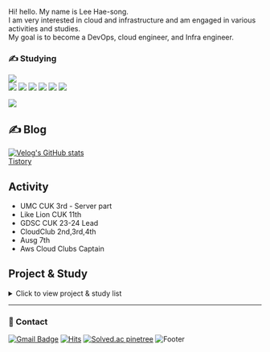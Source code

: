 Hi! hello. My name is Lee Hae-song.<br>
I am very interested in cloud and infrastructure and am engaged in various activities and studies.<br>
My goal is to become a DevOps, cloud engineer, and Infra engineer.

### ✍️ Studying



<img src="https://github-readme-stats.vercel.app/api/top-langs/?username=pinetree2&layout=compact"><br>
<img src="https://img.shields.io/badge/Python-3766AB?style=flat-square&logo=Python&logoColor=white"/> 
<img src="https://img.shields.io/badge/Aws-FFB71B?style=flat-square&logo=Amazon Aws&logoColor=white"/>
 <img src="https://img.shields.io/badge/Java-007396?style=flat-square&logo=Java&logoColor=white"/>
 <img src="https://img.shields.io/badge/Terraform-7B42BC?style=flat-square&logo=Terraform&logoColor=white"/>
 <img src="https://img.shields.io/badge/Docker-2496ED?style=flat-square&logo=Docker&logoColor=white"/>
 <img src="https://img.shields.io/badge/Kubernetes-326CE5?style=flat-square&logo=Kubernetes&logoColor=white"/>
 
 
![](./profile-3d-contrib/profile-green-animate.svg)




 ## ✍️ Blog
 [![Velog's GitHub stats](https://velog-readme-stats.vercel.app/api?name=pinetree2)](https://velog.io/@pinetree2)<br>
 [Tistory](https://pinetree0308.tistory.com/)

 
## Activity
- UMC CUK 3rd - Server part 
- Like Lion CUK 11th 
- GDSC CUK 23-24 Lead
- CloudClub 2nd,3rd,4th
- Ausg 7th
- Aws Cloud Clubs Captain



 ## Project & Study

 <details>
  <summary>Click to view project & study list</summary>

|프로젝트&스터디 제목 및 개요|개발 기간|참여인원 & 자신의 역할|기술스택|주요 개발 내용|비고|
|------|-----|-------|-----|------|---|
| 소켓 통신 프로젝트 | 2022-05-16~2022-06-14 | 5명, 백엔드 (DB관련 코드 작성) | Mysql, Java - 18 | 소켓통신을 기반으로 한 채팅프로그램 개발 | 교내 프로젝트 소켓통신 수업 (Java) (https://www.notion.so/Java-4da313064d544c208c76f190a6630a09?pvs=21)  |
| AWS & Terraform 스터디 + 아키텍처 설계 프로젝트 | 2022-9-01 ~ 2022-10-13 | 9명, 스터디원 | AWS, Terraform | AWS Case Study, 테라폼 강의 수강, AWS 서비스 아키텍처 설계 | [AWS & Terraform 스터디+ 프로젝트](https://www.notion.so/AWS-Terraform-6fdbf6b70a82437090ca69e5b2e10d9c?pvs=21)  |
| JpetStore 역공학  | 2022-11-24 ~ 2022-12-07 | 6명, 백엔드 ( 전체적인 동작 코드) | MyBatis, Java -11 | JpetStore 오픈소스 프로젝트 역공학 | [JpetStore역공학 (Java)](https://www.notion.so/JpetStore-Java-e28994cf3f994e9386d3bdd557c03aca?pvs=21)  |
| CI/CD 스터디 &프로젝트- 아재개그 슬랙봇 개발 | 2022-11-03 ~ 2022-12-29 | 6명, 스터디원  | Python, Docker, K8s, Github registry,Helm, ArgoCD | 간단한슬랙봇 개발후 CI/CD 배포 | [CI/CD 프로젝트](https://www.notion.so/CI-CD-22e06262f0614d298d2c3712e0c32fd0?pvs=21)  |
| CoDEV - 같이개발해요! 어플 개발 | 2023-01-06 ~ | 10명, 백엔드 | Spring Boot, Java - 11, MyBatis | 같이 개발할 사람을 찾는 용도의 어플 개발 | [CoDEV](https://www.notion.so/CoDEV-ec34ec35124e473eb97d2c018f787135?pvs=21)  |
| 클라우드 직무 부트캠프 (1) | 2022-01-08 ~ 2022-02-05 | 5명, 수강자 | aws,python flask, eks,k8s, openstack,Docker, | 클라우드 현직자에게 클라우드 직무관련 과제 제출 | [클라우드 직무 부트캠프 과제 수행(1)](https://www.notion.so/1-344621f3b4044936aafd109d0f3cdc43?pvs=21)  |
| 클라우드 직무 부트캠프 (2) | 2022-12-17~2023-01-21 | 8명, 수강자 | aws,eks,docker,k8s, efk stack,cloudwatch, slack, | 클라우드 현직자에게 클라우드 직무관련 과제 제출 | [클라우드 직무 부트캠프 과제 수행 (2)](https://www.notion.so/2-cc41cb1e55ba475dbf57f39c8eca597c?pvs=21)  |
| 쿠버네티스 인 액션 책 스터디 | 2023-01-18~2023-02-22 | 6명, 스터디원 | kubernetes | 방학기간동안 쿠버네티스 인 액션이라는 책을 주제로 스터디 진행함. 쿠버네티스에 관련된 여러 개념들을 배우며 예제와 간단한 실습을 통해 내용의 일부 익힘. | [쿠버네티스 인 액션 스터디](https://www.notion.so/8b71206555ce43f6a280af23781af30d?pvs=21)  |
| 공공기관의 민간 클라우드 도입 체계의 방향성 제언 | 2023-12-17~ 01-06 | 팀장, 클라우드 인프라 구축,발표자료 제작 | docker,kubernetes,aws | 공공부문의 민간 클라우드 도입에 대한 정부의 발표와 정책들에 대한 자료를 조사하고 그것을 바탕으로 클라우드 네이티브의 필요성과 중요성에 관해 탐구하였다. 본 프로젝트는 공공부문의 클라우드 도입현황과 클라우드 네이티브라는 필요성을 시사하였고, 중심 기술인 컨테이너 서비스 빌드와 배포방법을 실제로 도커와 쿠버네티스를 이용하여 구축하여 탐구를 실행하였다. | [동계 계절학기 캡스톤 - 공공기관의 민간 클라우드 도입 체계의 방향성 제언](https://www.notion.so/4f9828688e43459f8de5e3e13aa561d4?pvs=21)  |
| 90DaysOfDevOps 스터디 | 2023-03-09~ 04-30 | 8명, 스터디원 | devops 와 관한 기초적 과정과 개념을 배움 | Devops 와 관련된 깃헙 리소스를 통해 데브옵스란 무엇이며 어떠한 개념과 기술들이 주로 이루어져 있는지를 파악하며 흐름을 배움 | [90DaysOfDevOps](https://www.notion.so/90DaysOfDevOps-f6f86300de4b486799242a419785194d?pvs=21)  |
| 쿠버네티스 환경에서 대용량 스마트 물류관리 시뮬레이션 개발 - 한이음 | 2023-04-01~2023-11-30(진행중) | 6명,팀장, 백엔드, 클라우드 인프라  | python, aws eks, docker, kubernetes 등 | 이 프로젝트는 오픈소스 물류관리 소프트웨어인 "Warehouse Management System"을 활용하여 다양한 창고물류 입출력 시스템을 해상 물류 컨테이너 시스템에 효과적으로 적용하여 시뮬레이션하는 것을 목표로 한다. 이를 위해 "쿠버네티스" 환경에서 운영하여 대량의 시뮬레이션을 실시할 수 있으며, 이를 통해 빠르고 효율적으로 인프라를 관리하고 컨테이너 물류 시스템을 안정적으로 운영하고자 한다. | [스마트 해상 물류](https://www.notion.so/e7752fc06dc54e30954860a881635151?pvs=21)|
| Terraform for infra | 2023-05-11~진행중 | 10명, 스터디원 | aws,ncp,terraform | • 해당 스터디는 Terraform을 통해 인프라(AWS와 스터디원별로 추가적인 인프라 선정) 2개를 코드로 구축해보는 스터디 ◦ AWS는 고정적으로 가져가되 다른 인프라도 추가적으로 학습해보며 구축 방식 공부◦AWS의 리소스를 다른 인프라에선 어떤 이름의 리소스로 제공하는지까지 공부해 볼 수 있는 기회! (나아가 각 리소스의 차이까지 공부해 볼 수 있음)  ▪ ex. AWS의 EC2는 NCP에선 Server, GCP에선 Compute Engine(GCE), Azure Virtual Machines | [Terraform for infra](https://www.notion.so/Terraform-for-infra-1bcd6e819a8548a4928329a3d706d0f9?pvs=21)  |
| Java 스터디 | 2023-03-10~2023-06-06 | 6명, 스터디장 | java, spring boot | 멋쟁이 사자처럼에서 백엔드 bumblebee 팀의 스터디장을 맡아 스터디를 진행.운영진으로서 자바 관련 스터디를 위한 과제를 출제함, 더불어 과제 풀이를 스터디원들과 함께 진행함 |  |
| HyozaSon | 2023-07-17~2023-08-18 | 6명, 백엔드 파트장 | java, spring boot, ncp, docker, npm, github action | 멋쟁이 사자처럼 해커톤에 참여함. “디지털 사회 격차를 해소할 수 있는 문제” 를 해결 하고자 일상 생활 속에서 대중교통 이용/예매 에 차질을 겪는 사람을 대상으로 하여 “실시간 도움 요청/수락” 서비스를 만들고자 함. 프로젝트 서비스 이름과 관련한 신박한 아이디어를 적극적으로 내어 채택됨. ”실시간”으로 진행하기 위해 WebSocket 을 시도하였으나 구현과정에 차질이 생겨 SSE 프로토콜을 이용하여 구현함. 더불어, 운영환경의 격리와 무중단 배포를 위해 docker 컨테이너와 github action CI을 이용함 CI/CD 프로세스를 완벽히 구현하지 못했지만 도커라이징을 통해 컨테이너를 백그라운드에서 돌려보며 컨테이너 동작 방식에 대해 이해할 수 있었으며 추후 CI/CD 프로세스를 완벽히 이해하고 경험하고 싶은 계기가 됨 배포에 관해 아는 구성원이 없어서 도맡아 하며 정말 어려웠지만, 혼자 익히고 구성원들에게 알려주기 위해 느리지만 정확히 습득할 수 있었음.  | [멋사 아이디어/해커톤](https://www.notion.so/89d95670ccb141a7bcb487183b4bf7e0?pvs=21)  |
| GDG Campus Korea - 왔슈? | 2023-08-28~2023-09-28 | 6명, 팀장, 백엔드 및 인프라|  | 서비스 이름과 관한 아이디어 채택 |  |
| AUSG SAA 스터디 | 2023-09-03~ | 스터디장, 7명 |  |  |  |
| Aws Cloud Clubs - 아키텍쳐 및 구축 패턴 스터디와 실습 | 2023-11-09~ | Captain,8명 |  |  |  |
| MSA with K8s | 2023-11-09~ | 스터디 장,8명 |  |  |  |
 ---

</details>

---

### 💬 Contact
 [![Gmail Badge](https://img.shields.io/badge/Gmail-d14836?style=flat-square&logo=Gmail&logoColor=white&link=mailto:pinetree3966@gmail.com)](mailto:pinetree3966@gmail.com)
[![Hits](https://hits.seeyoufarm.com/api/count/incr/badge.svg?url=https%3A%2F%2Fgithub.com%2Fpinetree2&count_bg=%230040F2&title_bg=%233D5C69&icon=awesomelists.svg&icon_color=%2308E7FF&title=hits&edge_flat=false)](https://hits.seeyoufarm.com)
[![Solved.ac
pinetree](http://mazassumnida.wtf/api/mini/generate_badge?boj=dlgothd3966)](https://solved.ac/dlgothd3966)
![Footer](https://capsule-render.vercel.app/api?type=waving&color=auto&height=200&section=footer)

 
